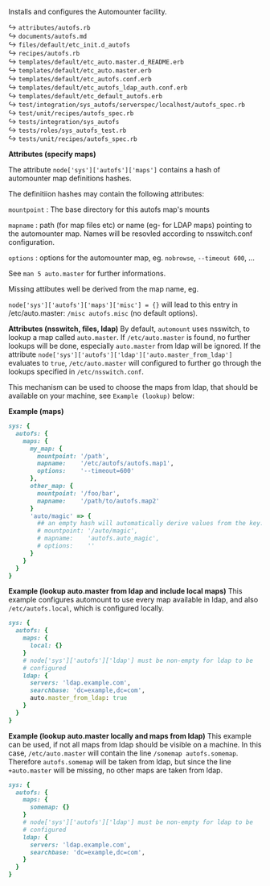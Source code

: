 Installs and configures the Automounter facility.

↪ `attributes/autofs.rb`  
↪ `documents/autofs.md`  
↪ `files/default/etc_init.d_autofs`  
↪ `recipes/autofs.rb`  
↪ `templates/default/etc_auto.master.d_README.erb`  
↪ `templates/default/etc_auto.master.erb`  
↪ `templates/default/etc_autofs.conf.erb`  
↪ `templates/default/etc_autofs_ldap_auth.conf.erb`  
↪ `templates/default/etc_default_autofs.erb`  
↪ `test/integration/sys_autofs/serverspec/localhost/autofs_spec.rb`  
↪ `test/unit/recipes/autofs_spec.rb`  
↪ `tests/integration/sys_autofs`  
↪ `tests/roles/sys_autofs_test.rb`  
↪ `tests/unit/recipes/autofs_spec.rb`  


**Attributes (specify maps)**

The attribute `node['sys']['autofs']['maps']` contains a hash
of automounter map definitions hashes.

The definitiion hashes may contain the following attributes:

`mountpoint`
: The base directory for this autofs map's mounts

`mapname`
: path (for map files etc) or name (eg- for LDAP maps)
pointing to the automounter map. Names will be resovled according
to nsswitch.conf configuration.

`options`
: options for the automounter map, eg. `nobrowse`, `--timeout 600`, …

See `man 5 auto.master` for further informations.

Missing attibutes well be derived from the map name, eg.

`node['sys']['autofs']['maps']['misc'] = {}`
will lead to this entry in /etc/auto.master:
`/misc autofs.misc` (no default options).

**Attributes (nsswitch, files, ldap)**
By default, `automount` uses nsswitch, to lookup a map called
`auto.master`.  If `/etc/auto.master` is found, no further lookups
will be done, especially `auto.master` from ldap will be ignored.  If
the attribute `node['sys']['autofs']['ldap']['auto.master_from_ldap']`
evaluates to `true`, `/etc/auto.master` will configured to further go
through the lookups specified in `/etc/nsswitch.conf`.

This mechanism can be used to choose the maps from ldap, that should
be available on your machine, see `Example (lookup)` below:

**Example (maps)**

```ruby
sys: {
  autofs: {
    maps: {
      my_map: {
        mountpoint: '/path',
        mapname:    '/etc/autofs/autofs.map1',
        options:    '--timeout=600'
      },
      other_map: {
        mountpoint: '/foo/bar',
        mapname:    '/path/to/autofs.map2'
      }
      'auto/magic' => {
        ## an empty hash will automatically derive values from the key:
        # mountpoint: '/auto/magic',
        # mapname:    'autofs.auto_magic',
        # options:    ''
      }
    }
  }
}
```

**Example (lookup auto.master from ldap and include local maps)**
This example configures automount to use every map available in ldap,
and also `/etc/autofs.local`, which is configured locally.

```ruby
sys: {
  autofs: {
    maps: {
      local: {}
    }
    # node['sys']['autofs']['ldap'] must be non-empty for ldap to be
	# configured
	ldap: {
	  servers: 'ldap.example.com',
	  searchbase: 'dc=example,dc=com',
	  auto.master_from_ldap: true
	}
  }
}
```

**Example (lookup auto.master locally and maps from ldap)**
This example can be used, if not all maps from ldap should be visible
on a machine.  In this case, `/etc/auto.master` will contain the line
`/somemap autofs.somemap`.  Therefore `autofs.somemap` will be taken
from ldap, but since the line `+auto.master` will be missing, no other
maps are taken from ldap.

```ruby
sys: {
  autofs: {
    maps: {
      somemap: {}
    }
    # node['sys']['autofs']['ldap'] must be non-empty for ldap to be
	# configured
	ldap: {
	  servers: 'ldap.example.com',
	  searchbase: 'dc=example,dc=com',
	}
  }
}
```
